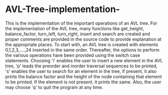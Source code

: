 # AVL-Tree-implementation-
This is the implementation of the important operations of an AVL tree.
For the implementation of the AVL tree, many functions like get_height, balance_factor, turn_left, turn_right, insert and search are created 
and proper comments are provided in the source code to provide explanation at the appropriate places. To start with, an AVL tree is created with elements 0,1,2,3,....,24 inserted in the same order. Thereafter, the options to perform the various operations have been provided using the switch case statements. Choosing 'i' enables the user to insert a new element in the AVL tree, 'p' leads the preorder and inorder traversal sequences to be printed, 's' enables the user to search for an element in the tree, if present, it also prints the balance factor and the height of the node containing that element to be printed. If the element is not present, it prints the same.
Also, the user may choose 'q' to quit the program at any time.
